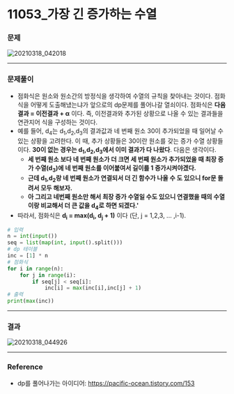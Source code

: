 # 11053_가장 긴 증가하는 수열

### 문제

![20210318_042018](https://user-images.githubusercontent.com/71415474/111525809-575b0780-87a1-11eb-93b9-f868ebcb4748.png)

---

### 문제풀이

-  점화식은 원소와 원소간의 방정식을 생각하여 수열의 규칙을 찾아내는 것이다. 점화식을 어떻게 도출해냈는냐가 앞으로의 dp문제를 풀어나갈 열쇠이다.
   점화식은 **다음결과 = 이전결과 + α** 이다. 즉, 이전결과와 추가된 상황으로 나올 수 있는 결과들을 연관지어 식을 구성하는 것이다.
- 예를 들어, d<sub>4</sub>는 d<sub>1</sub>,d<sub>2</sub>,d<sub>3</sub>의 결과값과 네 번째 원소 30이 추가되었을 때 일어날 수 있는 상황을 고려한다. 이 때, 추가 상황들은 30이란 원소를 갖는 증가 수열 상황들이다. **30이 없는 경우는 d<sub>1</sub>,d<sub>2</sub>,d<sub>3</sub>에서 이미 결과가 다 나왔다**. 다음은 생각이다.
  - **세 번째 원소 보다 네 번째 원소가 더 크면 세 번째 원소가 추가되었을 때 최장 증가 수열(d<sub>3</sub>)에 네 번째 원소를 이어붙여서 길이를 1 증가시켜야겠다.**
  - **근데 d<sub>1</sub>,d<sub>2</sub>랑 네 번째 원소가 연결되서 더 긴 함수가 나올 수 도 있으니 for문 돌려서 모두 해보자.**
  - **아 그리고 네번째 원소만 해서 최장 증가 수열일 수도 있으니 연결했을 때의 수열이랑 비교해서 더 큰 값을 d<sub>4</sub>로 하면 되겠다.'**
- 따라서, 점화식은 **d<sub>i</sub> = max(d<sub>i</sub>, d<sub>j</sub> + 1)** 이다 (단, j = 1,2,3, ... ,i-1). 

```python
# 입력
n = int(input())
seq = list(map(int, input().split()))
# dp 테이블
inc = [1] * n
# 점화식
for i in range(n):
    for j in range(i):
        if seq[j] < seq[i]:
            inc[i] = max(inc[i],inc[j] + 1)
# 출력
print(max(inc))
```

---

### 결과

![20210318_044926](https://user-images.githubusercontent.com/71415474/111529301-588e3380-87a5-11eb-9437-c7d54a73aa97.png)

---

### Reference

- dp를 풀어나가는 아이디어: https://pacific-ocean.tistory.com/153
